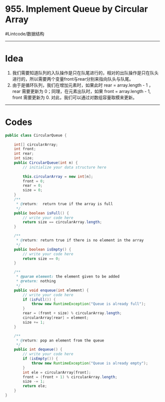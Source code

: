 # 955. Implement Queue by Circular Array
#Lintcode/数据结构
- - - -
# Idea
1. 我们需要知道队列的入队操作是只在队尾进行的，相对的出队操作是只在队头进行的，所以需要两个变量front与rear分别来指向队头与队尾。
2. 由于是循环队列，我们在增加元素时，如果此时 rear = array.length - 1 ，rear 需要更新为 0；同理，在元素出队时，如果 front = array.length - 1, front 需要更新为 0. 对此，我们可以通过对数组容量取模来更新。
- - - -
# Codes
```java
public class CircularQueue {
    
    int[] circularArray;
    int front;
    int rear;
    int size;
    public CircularQueue(int n) {
        // initialize your data structure here
        
        this.circularArray = new int[n];
        front = 0;
        rear = 0;
        size = 0;
    }
    /**
     * @return:  return true if the array is full
     */
    public boolean isFull() {
        // write your code here 
        return size == circularArray.length;
    }

    /**
     * @return: return true if there is no element in the array
     */
    public boolean isEmpty() {
        // write your code here
        return size == 0;
    }

    /**
     * @param element: the element given to be added
     * @return: nothing
     */
    public void enqueue(int element) {
        // write your code here
        if (isFull()) {
            throw new RuntimeException("Queue is already full");
        }
        rear = (front + size) % circularArray.length;
        circularArray[rear] = element;
        size += 1;
    }

    /**
     * @return: pop an element from the queue
     */
    public int dequeue() {
        // write your code here
        if (isEmpty()) {
            throw new RuntimeException("Queue is already empty");
        }
        int ele = circularArray[front];
        front = (front + 1) % circularArray.length;
        size -= 1;
        return ele;
    }
}
```